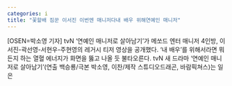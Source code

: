 ```yaml
---
categories: i
title: "꽃할배 짐꾼 이서진 이번엔 매니저다내 배우 위해연예인 매니저"
---
```

[OSEN=박소영 기자] tvN ‘연예인 매니저로 살아남기’가 메쏘드 엔터 매니저 4인방, 이서진-곽선영-서현우-주현영의 레거시 티저 영상을 공개했다. ‘내 배우’를 위해서라면 뭐든지 하는 열혈 에너지가 화면을 뚫고 나올 듯 불타오른다. tvN 새 드라마 ‘연예인 매니저로 살아남기’(연출 백승룡/극본 박소영, 이찬/제작 스튜디오드래곤, 바람픽쳐스)는 일은 